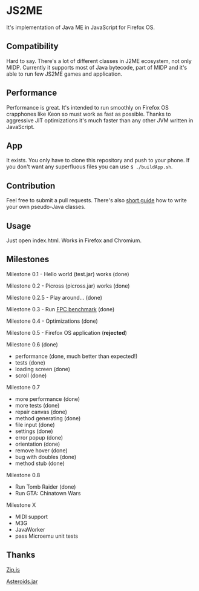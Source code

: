 JS2ME
=============

It's implementation of Java ME in JavaScript for Firefox OS.

Compatibility
---------------
Hard to say. There's a lot of different classes in J2ME ecosystem, not only MIDP. Currently it supports most of Java bytecode, part of MIDP and it's able to run few JS2ME games and application.

Performance
---------------
Performance is great. It's intended to run smoothly on Firefox OS crapphones like Keon so must work as fast as possible. Thanks to aggressive JIT optimizations it's much faster than any other JVM written in JavaScript.

App
-------
It exists. You only have to clone this repository and push to your phone. If you don't want any superfluous files you can use `$ ./buildApp.sh`.

Contribution
--------------
Feel free to submit a pull requests. There's also [short guide](tree/master/js/me) how to write your own pseudo-Java classes.

Usage
-------------------
Just open index.html. Works in Firefox and Chromium.

Milestones
--------------
Milestone 0.1 - Hello world (test.jar) works (done)

Milestone 0.2 - Picross (picross.jar) works (done)

Milestone 0.2.5 - Play around... (done)

Milestone 0.3 - Run [FPC benchmark](http://www.dpsoftware.org/) (done)

Milestone 0.4 - Optimizations (done)

Milestone 0.5 - Firefox OS application (**rejected**)

Milestone 0.6 (done)

 * performance (done, much better than expected!)
 * tests (done)
 * loading screen (done)
 * scroll (done)

Milestone 0.7

 * more performance (done)
 * more tests (done)
 * repair canvas (done)
 * method generating (done)
 * file input (done)
 * settings (done)
 * error popup (done)
 * orientation (done)
 * remove hover (done)
 * bug with doubles (done)
 * method stub (done)

Milestone 0.8

 * Run Tomb Raider (done)
 * Run GTA: Chinatown Wars

Milestone X

 * MIDI support
 * M3G
 * JavaWorker
 * pass Microemu unit tests

Thanks
-----------
[Zip.js](https://github.com/gildas-lormeau/zip.js)

[Asteroids.jar](http://jfdoue.free.fr/index.html)
